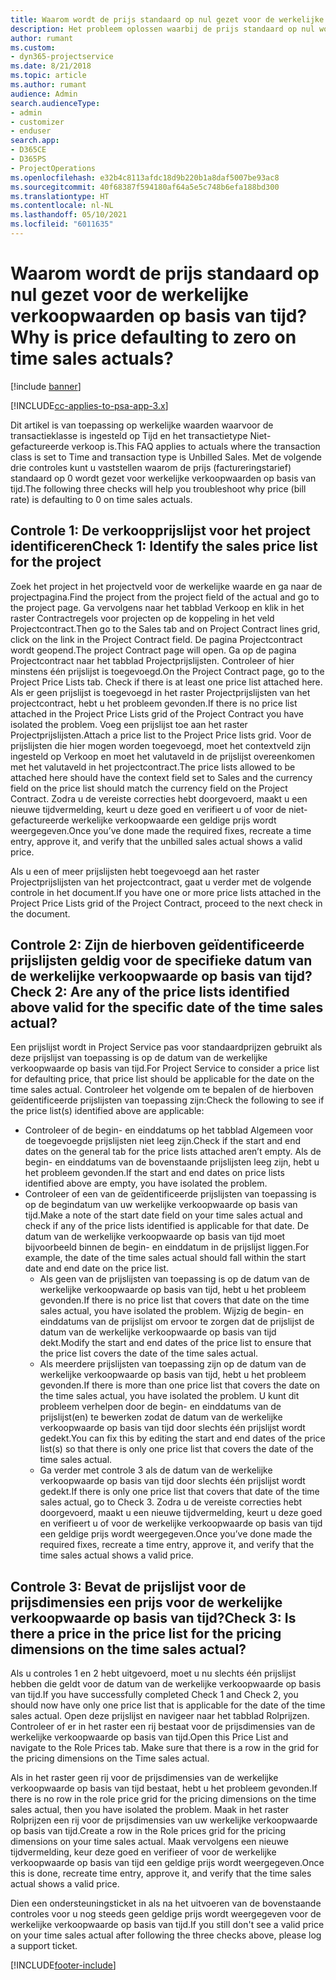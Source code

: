 ```yaml
---
title: Waarom wordt de prijs standaard op nul gezet voor de werkelijke verkoopwaarden op basis van tijd?
description: Het probleem oplossen waarbij de prijs standaard op nul wordt gezet voor werkelijke verkoopwaarden op basis van tijd.
author: rumant
ms.custom:
- dyn365-projectservice
ms.date: 8/21/2018
ms.topic: article
ms.author: rumant
audience: Admin
search.audienceType:
- admin
- customizer
- enduser
search.app:
- D365CE
- D365PS
- ProjectOperations
ms.openlocfilehash: e32b4c8113afdc18d9b220b1a8daf5007be93ac8
ms.sourcegitcommit: 40f68387f594180af64a5e5c748b6efa188bd300
ms.translationtype: HT
ms.contentlocale: nl-NL
ms.lasthandoff: 05/10/2021
ms.locfileid: "6011635"
---
```

# <a name="why-is-price-defaulting-to-zero-on-time-sales-actuals"></a><span data-ttu-id="e8c6f-103">Waarom wordt de prijs standaard op nul gezet voor de werkelijke verkoopwaarden op basis van tijd?</span><span class="sxs-lookup"><span data-stu-id="e8c6f-103">Why is price defaulting to zero on time sales actuals?</span></span>

[!include [banner](../includes/psa-now-project-operations.md)]

[!INCLUDE[cc-applies-to-psa-app-3.x](../includes/cc-applies-to-psa-app-3x.md)]

<span data-ttu-id="e8c6f-104">Dit artikel is van toepassing op werkelijke waarden waarvoor de transactieklasse is ingesteld op Tijd en het transactietype Niet-gefactureerde verkoop is.</span><span class="sxs-lookup"><span data-stu-id="e8c6f-104">This FAQ applies to actuals where the transaction class is set to Time and transaction type is Unbilled Sales.</span></span> <span data-ttu-id="e8c6f-105">Met de volgende drie controles kunt u vaststellen waarom de prijs (factureringstarief) standaard op 0 wordt gezet voor werkelijke verkoopwaarden op basis van tijd.</span><span class="sxs-lookup"><span data-stu-id="e8c6f-105">The following three checks will help you troubleshoot why price (bill rate) is defaulting to 0 on time sales actuals.</span></span>

## <a name="check-1-identify-the-sales-price-list-for-the-project"></a><span data-ttu-id="e8c6f-106">Controle 1: De verkoopprijslijst voor het project identificeren</span><span class="sxs-lookup"><span data-stu-id="e8c6f-106">Check 1: Identify the sales price list for the project</span></span>

<span data-ttu-id="e8c6f-107">Zoek het project in het projectveld voor de werkelijke waarde en ga naar de projectpagina.</span><span class="sxs-lookup"><span data-stu-id="e8c6f-107">Find the project from the project field of the actual and go to the project page.</span></span> <span data-ttu-id="e8c6f-108">Ga vervolgens naar het tabblad Verkoop en klik in het raster Contractregels voor projecten op de koppeling in het veld Projectcontract.</span><span class="sxs-lookup"><span data-stu-id="e8c6f-108">Then go to the Sales tab and on Project Contract lines grid, click on the link in the Project Contract field.</span></span> <span data-ttu-id="e8c6f-109">De pagina Projectcontract wordt geopend.</span><span class="sxs-lookup"><span data-stu-id="e8c6f-109">The project Contract page will open.</span></span> <span data-ttu-id="e8c6f-110">Ga op de pagina Projectcontract naar het tabblad Projectprijslijsten. Controleer of hier minstens één prijslijst is toegevoegd.</span><span class="sxs-lookup"><span data-stu-id="e8c6f-110">On the Project Contract page, go to the Project Price Lists tab. Check if there is at least one price list attached here.</span></span> <span data-ttu-id="e8c6f-111">Als er geen prijslijst is toegevoegd in het raster Projectprijslijsten van het projectcontract, hebt u het probleem gevonden.</span><span class="sxs-lookup"><span data-stu-id="e8c6f-111">If there is no price list attached in the Project Price Lists grid of the Project Contract you have isolated the problem.</span></span> <span data-ttu-id="e8c6f-112">Voeg een prijslijst toe aan het raster Projectprijslijsten.</span><span class="sxs-lookup"><span data-stu-id="e8c6f-112">Attach a price list to the Project Price lists grid.</span></span> <span data-ttu-id="e8c6f-113">Voor de prijslijsten die hier mogen worden toegevoegd, moet het contextveld zijn ingesteld op Verkoop en moet het valutaveld in de prijslijst overeenkomen met het valutaveld in het projectcontract.</span><span class="sxs-lookup"><span data-stu-id="e8c6f-113">The price lists allowed to be attached here should have the context field set to Sales and the currency field on the price list should match the currency field on the Project Contract.</span></span> <span data-ttu-id="e8c6f-114">Zodra u de vereiste correcties hebt doorgevoerd, maakt u een nieuwe tijdvermelding, keurt u deze goed en verifieert u of voor de niet-gefactureerde werkelijke verkoopwaarde een geldige prijs wordt weergegeven.</span><span class="sxs-lookup"><span data-stu-id="e8c6f-114">Once you’ve done made the required fixes, recreate a time entry, approve it, and verify that the unbilled sales actual shows a valid price.</span></span> 

<span data-ttu-id="e8c6f-115">Als u een of meer prijslijsten hebt toegevoegd aan het raster Projectprijslijsten van het projectcontract, gaat u verder met de volgende controle in het document.</span><span class="sxs-lookup"><span data-stu-id="e8c6f-115">If you have one or more price lists attached in the Project Price Lists grid of the Project Contract, proceed to the next check in the document.</span></span>

## <a name="check-2-are-any-of-the-price-lists-identified-above-valid-for-the-specific-date-of-the-time-sales-actual"></a><span data-ttu-id="e8c6f-116">Controle 2: Zijn de hierboven geïdentificeerde prijslijsten geldig voor de specifieke datum van de werkelijke verkoopwaarde op basis van tijd?</span><span class="sxs-lookup"><span data-stu-id="e8c6f-116">Check 2: Are any of the price lists identified above valid for the specific date of the time sales actual?</span></span>

<span data-ttu-id="e8c6f-117">Een prijslijst wordt in Project Service pas voor standaardprijzen gebruikt als deze prijslijst van toepassing is op de datum van de werkelijke verkoopwaarde op basis van tijd.</span><span class="sxs-lookup"><span data-stu-id="e8c6f-117">For Project Service to consider a price list for defaulting price, that price list should be applicable for the date on the time sales actual.</span></span> <span data-ttu-id="e8c6f-118">Controleer het volgende om te bepalen of de hierboven geïdentificeerde prijslijsten van toepassing zijn:</span><span class="sxs-lookup"><span data-stu-id="e8c6f-118">Check the following to see if the price list(s) identified above are applicable:</span></span>
- <span data-ttu-id="e8c6f-119">Controleer of de begin- en einddatums op het tabblad Algemeen voor de toegevoegde prijslijsten niet leeg zijn.</span><span class="sxs-lookup"><span data-stu-id="e8c6f-119">Check if the start and end dates on the general tab for the price lists attached aren’t empty.</span></span> <span data-ttu-id="e8c6f-120">Als de begin- en einddatums van de bovenstaande prijslijsten leeg zijn, hebt u het probleem gevonden.</span><span class="sxs-lookup"><span data-stu-id="e8c6f-120">If the start and end dates on price lists identified above are empty, you have isolated the problem.</span></span> 
- <span data-ttu-id="e8c6f-121">Controleer of een van de geïdentificeerde prijslijsten van toepassing is op de begindatum van uw werkelijke verkoopwaarde op basis van tijd.</span><span class="sxs-lookup"><span data-stu-id="e8c6f-121">Make a note of the start date field on your time sales actual and check if any of the price lists identified is applicable for that date.</span></span> <span data-ttu-id="e8c6f-122">De datum van de werkelijke verkoopwaarde op basis van tijd moet bijvoorbeeld binnen de begin- en einddatum in de prijslijst liggen.</span><span class="sxs-lookup"><span data-stu-id="e8c6f-122">For example, the date of the time sales actual should fall within the start date and end date on the price list.</span></span> 
    - <span data-ttu-id="e8c6f-123">Als geen van de prijslijsten van toepassing is op de datum van de werkelijke verkoopwaarde op basis van tijd, hebt u het probleem gevonden.</span><span class="sxs-lookup"><span data-stu-id="e8c6f-123">If there is no price list that covers that date on the time sales actual, you have isolated the problem.</span></span> <span data-ttu-id="e8c6f-124">Wijzig de begin- en einddatums van de prijslijst om ervoor te zorgen dat de prijslijst de datum van de werkelijke verkoopwaarde op basis van tijd dekt.</span><span class="sxs-lookup"><span data-stu-id="e8c6f-124">Modify the start and end dates of the price list to ensure that the price list covers the date of the time sales actual.</span></span> 
    - <span data-ttu-id="e8c6f-125">Als meerdere prijslijsten van toepassing zijn op de datum van de werkelijke verkoopwaarde op basis van tijd, hebt u het probleem gevonden.</span><span class="sxs-lookup"><span data-stu-id="e8c6f-125">If there is more than one price list that covers the date on the time sales actual, you have isolated the problem.</span></span> <span data-ttu-id="e8c6f-126">U kunt dit probleem verhelpen door de begin- en einddatums van de prijslijst(en) te bewerken zodat de datum van de werkelijke verkoopwaarde op basis van tijd door slechts één prijslijst wordt gedekt.</span><span class="sxs-lookup"><span data-stu-id="e8c6f-126">You can fix this by editing the start and end dates of the price list(s) so that there is only one price list that covers the date of the time sales actual.</span></span> 
    - <span data-ttu-id="e8c6f-127">Ga verder met controle 3 als de datum van de werkelijke verkoopwaarde op basis van tijd door slechts één prijslijst wordt gedekt.</span><span class="sxs-lookup"><span data-stu-id="e8c6f-127">If there is only one price list that covers that date of the time sales actual, go to Check 3.</span></span>
<span data-ttu-id="e8c6f-128">Zodra u de vereiste correcties hebt doorgevoerd, maakt u een nieuwe tijdvermelding, keurt u deze goed en verifieert u of voor de werkelijke verkoopwaarde op basis van tijd een geldige prijs wordt weergegeven.</span><span class="sxs-lookup"><span data-stu-id="e8c6f-128">Once you’ve done made the required fixes, recreate a time entry, approve it, and verify that the time sales actual shows a valid price.</span></span>

## <a name="check-3-is-there-a-price-in-the-price-list-for-the-pricing-dimensions-on-the-time-sales-actual"></a><span data-ttu-id="e8c6f-129">Controle 3: Bevat de prijslijst voor de prijsdimensies een prijs voor de werkelijke verkoopwaarde op basis van tijd?</span><span class="sxs-lookup"><span data-stu-id="e8c6f-129">Check 3: Is there a price in the price list for the pricing dimensions on the time sales actual?</span></span>

<span data-ttu-id="e8c6f-130">Als u controles 1 en 2 hebt uitgevoerd, moet u nu slechts één prijslijst hebben die geldt voor de datum van de werkelijke verkoopwaarde op basis van tijd.</span><span class="sxs-lookup"><span data-stu-id="e8c6f-130">If you have successfully completed Check 1 and Check 2, you should now have only one price list that is applicable for the date of the time sales actual.</span></span> <span data-ttu-id="e8c6f-131">Open deze prijslijst en navigeer naar het tabblad Rolprijzen. Controleer of er in het raster een rij bestaat voor de prijsdimensies van de werkelijke verkoopwaarde op basis van tijd.</span><span class="sxs-lookup"><span data-stu-id="e8c6f-131">Open this Price List and navigate to the Role Prices tab. Make sure that there is a row in the grid for the pricing dimensions on the Time sales actual.</span></span>

<span data-ttu-id="e8c6f-132">Als in het raster geen rij voor de prijsdimensies van de werkelijke verkoopwaarde op basis van tijd bestaat, hebt u het probleem gevonden.</span><span class="sxs-lookup"><span data-stu-id="e8c6f-132">If there is no row in the role price grid for the pricing dimensions on the time sales actual, then you have isolated the problem.</span></span> <span data-ttu-id="e8c6f-133">Maak in het raster Rolprijzen een rij voor de prijsdimensies van uw werkelijke verkoopwaarde op basis van tijd.</span><span class="sxs-lookup"><span data-stu-id="e8c6f-133">Create a row in the Role prices grid for the pricing dimensions on your time sales actual.</span></span> <span data-ttu-id="e8c6f-134">Maak vervolgens een nieuwe tijdvermelding, keur deze goed en verifieer of voor de werkelijke verkoopwaarde op basis van tijd een geldige prijs wordt weergegeven.</span><span class="sxs-lookup"><span data-stu-id="e8c6f-134">Once this is done, recreate time entry, approve it, and verify that the time sales actual shows a valid price.</span></span>

<span data-ttu-id="e8c6f-135">Dien een ondersteuningsticket in als na het uitvoeren van de bovenstaande controles voor u nog steeds geen geldige prijs wordt weergegeven voor de werkelijke verkoopwaarde op basis van tijd.</span><span class="sxs-lookup"><span data-stu-id="e8c6f-135">If you still don't see a valid price on your time sales actual after following the three checks above, please log a support ticket.</span></span> 



[!INCLUDE[footer-include](../includes/footer-banner.md)]
